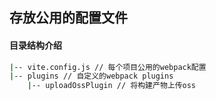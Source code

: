 ## 存放公用的配置文件

#### 目录结构介绍
``` sh
|-- vite.config.js // 每个项目公用的webpack配置
|-- plugins // 自定义的webpack plugins
    |-- uploadOssPlugin // 将构建产物上传oss

